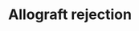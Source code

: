 ---
annotations:
- id: PW:0000235
  parent: regulatory pathway
  type: Pathway Ontology
  value: adaptive immune response pathway
- id: PW:0001025
  parent: disease pathway
  type: Pathway Ontology
  value: allograft rejection pathway
- id: PW:0000013
  parent: disease pathway
  type: Pathway Ontology
  value: disease pathway
authors:
- Nsalomonis
- MaintBot
- DMicael
- Ddigles
- Khanspers
- Mkutmon
- MirellaKalafati
- AlexanderPico
- Fehrhart
- DeSl
- Eweitz
- Susan
- Egonw
citedin:
- link: PMC9312476
  title: Immunomodulation of Pluripotent Stem Cell-Derived Mesenchymal Stem Cells
    in Rotator Cuff Tears Model (2022)
- link: PMC9138293
  title: 'An NF-κB- and Therapy-Related Regulatory Network in Glioma: A Potential
    Mechanism of Action for Natural Antiglioma Agents (2022)'
- link: PMC8751594
  title: DNA methylation of ARHGAP30 is negatively associated with ARHGAP30 expression
    in lung adenocarcinoma, which reduces tumor immunity and is detrimental to patient
    survival (2021)
- link: PMC8083324
  title: Bioinformatics and system biology approach to identify the influences of
    SARS-CoV-2 infections to idiopathic pulmonary fibrosis and chronic obstructive
    pulmonary disease patients (2021)
- link: PMC7702209
  title: LMWF5A suppresses cytokine release by modulating select inflammatory transcription
    factor activity in stimulated PBMC (2020)
- link: PMC7339012
  title: Hematopoietic stem-cell senescence and myocardial repair - Coronary artery
    disease genotype/phenotype analysis of post-MI myocardial regeneration response
    induced by CABG/CD133+ bone marrow hematopoietic stem cell treatment in RCT PERFECT
    Phase 3 (2020)
- link: 10.1016/j.compbiomed.2021.104243
  title: Construction and analysis of protein-protein interaction network of non-alcoholic
    fatty liver disease
communities:
- ONTOX
description: This pathway illustrates molecular interactions involved in the fundamental
  adaptive immune response for allograft destruction. This pathway was adapted in
  large part from [KEGG](http://www.genome.jp/kegg/pathway/hsa/hsa05330.html). In
  the initial step of this diagram, antigen presenting cells (APC's), either those
  from the donor (direct pathway) or from the recipient (indirect pathway) activate
  naive t cells leading to both CD8+ and CD4+ T cell maturation. CD8+ stimulated T
  cells lead to apoptosis of the allograft donor cells whereas CD4+ T cells differentiate
  into TH1, TH2, T17, and Treg cells. Activated TH1 produces TNFA and NO and damages
  donor graft cells by cytotoxicity. TH2 cell activates B cells. Activated B cells
  lead to plasma cell formation followed by IgG antibodies and the complement cascade
  pathway in acute antibody-mediated rejection (AMR) and chronic AMR with C3 being
  the therapeutic target. Exogenous treatment with YCF inhibits C3, thus preventing
  AMR. Eculizumab binds to C5 which prevent C5a production and the membrane attack
  complex.  C3a and C35 act as potent chemotactic factors, promoting the infiltration
  of pro-inflammatory cells. Belatacept inhibits CD80/86 binding to CD28. Corticosteroids
  inhibit pro-inflammatory cytokines. Corticosteroids contribute to immune suppression
  such as CTLA4 which inhibits T-cell activation.  Proteins on this pathway have targeted
  assays available via the [CPTAC Assay Portal](https://assays.cancer.gov/available_assays?wp_id=WP2328)
last-edited: 2025-02-26
ndex: 4af9fe3e-8b64-11eb-9e72-0ac135e8bacf
organisms:
- Homo sapiens
redirect_from:
- /index.php/Pathway:WP2328
- /instance/WP2328
- /instance/WP2328_r136877
revision: r136877
schema-jsonld:
- '@context': https://schema.org/
  '@id': https://wikipathways.github.io/pathways/WP2328.html
  '@type': Dataset
  creator:
    '@type': Organization
    name: WikiPathways
  description: This pathway illustrates molecular interactions involved in the fundamental
    adaptive immune response for allograft destruction. This pathway was adapted in
    large part from [KEGG](http://www.genome.jp/kegg/pathway/hsa/hsa05330.html). In
    the initial step of this diagram, antigen presenting cells (APC's), either those
    from the donor (direct pathway) or from the recipient (indirect pathway) activate
    naive t cells leading to both CD8+ and CD4+ T cell maturation. CD8+ stimulated
    T cells lead to apoptosis of the allograft donor cells whereas CD4+ T cells differentiate
    into TH1, TH2, T17, and Treg cells. Activated TH1 produces TNFA and NO and damages
    donor graft cells by cytotoxicity. TH2 cell activates B cells. Activated B cells
    lead to plasma cell formation followed by IgG antibodies and the complement cascade
    pathway in acute antibody-mediated rejection (AMR) and chronic AMR with C3 being
    the therapeutic target. Exogenous treatment with YCF inhibits C3, thus preventing
    AMR. Eculizumab binds to C5 which prevent C5a production and the membrane attack
    complex.  C3a and C35 act as potent chemotactic factors, promoting the infiltration
    of pro-inflammatory cells. Belatacept inhibits CD80/86 binding to CD28. Corticosteroids
    inhibit pro-inflammatory cytokines. Corticosteroids contribute to immune suppression
    such as CTLA4 which inhibits T-cell activation.  Proteins on this pathway have
    targeted assays available via the [CPTAC Assay Portal](https://assays.cancer.gov/available_assays?wp_id=WP2328)
  keywords:
  - ABCB1
  - AGTR1
  - BHMT2
  - BOLA class I histocompatibility antigen
  - Basiliximab
  - Belatacept
  - C1QA
  - C1QB
  - C1QC
  - C2
  - C3
  - C4A
  - C4B
  - C5
  - C6
  - C7
  - C8A
  - C8B
  - C9
  - CASP3
  - CASP7
  - CASP8
  - CASP9
  - CCL19
  - CCL21
  - CD28
  - CD40
  - CD40LG
  - CD55
  - CD80
  - CD86
  - COL5
  - CSNK2A2
  - CTLA4
  - CXCL11
  - CXCL12
  - CXCL13
  - CXCL9
  - CXCR5
  - Cell adhesion molecules (CAMs)
  - Ciclosporin
  - Daclizumab
  - ECULIZUMAB
  - FAS
  - FASLG
  - FOXP3
  - Fenofibrate
  - GABPA
  - GDNF
  - GNLY
  - GZMB
  - HARS
  - HLA-A
  - HLA-B
  - HLA-C
  - HLA-DMA
  - HLA-DMB
  - HLA-DOA
  - HLA-DOB
  - HLA-DPA1
  - HLA-DPB1
  - HLA-DQA1
  - HLA-DQA2
  - HLA-DQB1
  - HLA-DRA
  - HLA-DRB1
  - HLA-DRB3
  - HLA-DRB4
  - HLA-DRB5
  - HLA-E
  - HLA-F
  - HLA-G
  - IFNG
  - IL10
  - IL12A
  - IL12B
  - IL13
  - IL17A
  - IL1A
  - IL1B
  - IL2
  - IL21
  - IL22
  - IL2RA
  - IL4
  - IL5
  - IL8
  - LRRK2
  - MICA
  - Methylprednisolone
  - Nitric oxide
  - PDGFRA
  - PECR
  - PRF1
  - PRKCZ
  - Prednisone
  - STAT1
  - Sirolimus
  - TGFB1
  - TNF
  - TRAV
  - TRBV
  - TUBA1B
  - Tacrolimus
  - VEGFA
  - VIM
  - immunoglobulin heavy chain
  license: CC0
  name: Allograft rejection
seo: CreativeWork
title: Allograft rejection
wpid: WP2328
---
